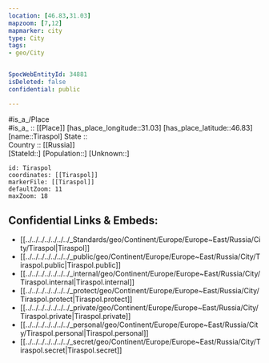 ```yaml
---
location: [46.83,31.03] 
mapzoom: [7,12] 
mapmarker: city 
type: City
tags:
- geo/City


SpocWebEntityId: 34881
isDeleted: false
confidential: public

---
```

#is_a_/Place  
#is_a_ :: [[Place]] 
[has_place_longitude::31.03] 
[has_place_latitude::46.83] 
[name::Tiraspol] 
State ::  
Country :: [[Russia]]  
[StateId::] 
[Population::] 
[Unknown::] 


```leaflet
id: Tiraspol
coordinates: [[Tiraspol]] 
markerFile: [[Tiraspol]] 
defaultZoom: 11 
maxZoom: 18
```


## Confidential Links & Embeds: 
- [[../../../../../../../_Standards/geo/Continent/Europe/Europe~East/Russia/City/Tiraspol|Tiraspol]] 
- [[../../../../../../../_public/geo/Continent/Europe/Europe~East/Russia/City/Tiraspol.public|Tiraspol.public]] 
- [[../../../../../../../_internal/geo/Continent/Europe/Europe~East/Russia/City/Tiraspol.internal|Tiraspol.internal]] 
- [[../../../../../../../_protect/geo/Continent/Europe/Europe~East/Russia/City/Tiraspol.protect|Tiraspol.protect]] 
- [[../../../../../../../_private/geo/Continent/Europe/Europe~East/Russia/City/Tiraspol.private|Tiraspol.private]] 
- [[../../../../../../../_personal/geo/Continent/Europe/Europe~East/Russia/City/Tiraspol.personal|Tiraspol.personal]] 
- [[../../../../../../../_secret/geo/Continent/Europe/Europe~East/Russia/City/Tiraspol.secret|Tiraspol.secret]] 
